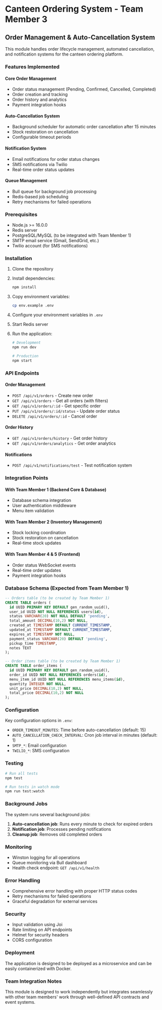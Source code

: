 # Canteen Ordering System - Team Member 3
## Order Management & Auto-Cancellation System

This module handles order lifecycle management, automated cancellation, and notification systems for the canteen ordering platform.

### Features Implemented

#### Core Order Management
- Order status management (Pending, Confirmed, Cancelled, Completed)
- Order creation and tracking
- Order history and analytics
- Payment integration hooks

#### Auto-Cancellation System
- Background scheduler for automatic order cancellation after 15 minutes
- Stock restoration on cancellation
- Configurable timeout periods

#### Notification System
- Email notifications for order status changes
- SMS notifications via Twilio
- Real-time order status updates

#### Queue Management
- Bull queue for background job processing
- Redis-based job scheduling
- Retry mechanisms for failed operations

### Prerequisites

- Node.js >= 16.0.0
- Redis server
- PostgreSQL/MySQL (to be integrated with Team Member 1)
- SMTP email service (Gmail, SendGrid, etc.)
- Twilio account (for SMS notifications)

### Installation

1. Clone the repository
2. Install dependencies:
   ```bash
   npm install
   ```

3. Copy environment variables:
   ```bash
   cp env.example .env
   ```

4. Configure your environment variables in `.env`

5. Start Redis server

6. Run the application:
   ```bash
   # Development
   npm run dev
   
   # Production
   npm start
   ```

### API Endpoints

#### Order Management
- `POST /api/v1/orders` - Create new order
- `GET /api/v1/orders` - Get all orders (with filters)
- `GET /api/v1/orders/:id` - Get specific order
- `PUT /api/v1/orders/:id/status` - Update order status
- `DELETE /api/v1/orders/:id` - Cancel order

#### Order History
- `GET /api/v1/orders/history` - Get order history
- `GET /api/v1/orders/analytics` - Get order analytics

#### Notifications
- `POST /api/v1/notifications/test` - Test notification system

### Integration Points

#### With Team Member 1 (Backend Core & Database)
- Database schema integration
- User authentication middleware
- Menu item validation

#### With Team Member 2 (Inventory Management)
- Stock locking coordination
- Stock restoration on cancellation
- Real-time stock updates

#### With Team Member 4 & 5 (Frontend)
- Order status WebSocket events
- Real-time order updates
- Payment integration hooks

### Database Schema (Expected from Team Member 1)

```sql
-- Orders table (to be created by Team Member 1)
CREATE TABLE orders (
  id UUID PRIMARY KEY DEFAULT gen_random_uuid(),
  user_id UUID NOT NULL REFERENCES users(id),
  status VARCHAR(20) NOT NULL DEFAULT 'pending',
  total_amount DECIMAL(10,2) NOT NULL,
  created_at TIMESTAMP DEFAULT CURRENT_TIMESTAMP,
  updated_at TIMESTAMP DEFAULT CURRENT_TIMESTAMP,
  expires_at TIMESTAMP NOT NULL,
  payment_status VARCHAR(20) DEFAULT 'pending',
  pickup_time TIMESTAMP,
  notes TEXT
);

-- Order items table (to be created by Team Member 1)
CREATE TABLE order_items (
  id UUID PRIMARY KEY DEFAULT gen_random_uuid(),
  order_id UUID NOT NULL REFERENCES orders(id),
  menu_item_id UUID NOT NULL REFERENCES menu_items(id),
  quantity INTEGER NOT NULL,
  unit_price DECIMAL(10,2) NOT NULL,
  total_price DECIMAL(10,2) NOT NULL
);
```

### Configuration

Key configuration options in `.env`:

- `ORDER_TIMEOUT_MINUTES`: Time before auto-cancellation (default: 15)
- `AUTO_CANCELLATION_CHECK_INTERVAL`: Cron job interval in minutes (default: 1)
- `SMTP_*`: Email configuration
- `TWILIO_*`: SMS configuration

### Testing

```bash
# Run all tests
npm test

# Run tests in watch mode
npm run test:watch
```

### Background Jobs

The system runs several background jobs:

1. **Auto-cancellation job**: Runs every minute to check for expired orders
2. **Notification job**: Processes pending notifications
3. **Cleanup job**: Removes old completed orders

### Monitoring

- Winston logging for all operations
- Queue monitoring via Bull dashboard
- Health check endpoint: `GET /api/v1/health`

### Error Handling

- Comprehensive error handling with proper HTTP status codes
- Retry mechanisms for failed operations
- Graceful degradation for external services

### Security

- Input validation using Joi
- Rate limiting on API endpoints
- Helmet for security headers
- CORS configuration

### Deployment

The application is designed to be deployed as a microservice and can be easily containerized with Docker.

### Team Integration Notes

This module is designed to work independently but integrates seamlessly with other team members' work through well-defined API contracts and event systems.
